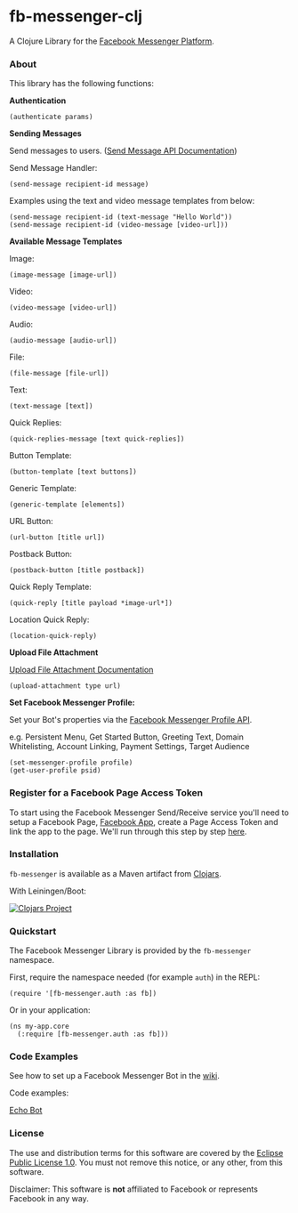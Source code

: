 # fb-messenger-clj

A Clojure Library for the [Facebook Messenger Platform](https://developers.facebook.com/docs/messenger-platform).

### About

This library has the following functions:

**Authentication**

	(authenticate params)

**Sending Messages**

Send messages to users. ([Send Message API Documentation](https://developers.facebook.com/docs/messenger-platform/send-api-reference))

Send Message Handler:

	(send-message recipient-id message)

Examples using the text and video message templates from below:

	(send-message recipient-id (text-message "Hello World"))
	(send-message recipient-id (video-message [video-url]))

**Available Message Templates**

Image:

	(image-message [image-url])

Video:

	(video-message [video-url])

Audio:

	(audio-message [audio-url])

File:

	(file-message [file-url])

Text:

	(text-message [text])

Quick Replies:

	(quick-replies-message [text quick-replies])

Button Template:

	(button-template [text buttons])

Generic Template:

	(generic-template [elements])

URL Button:

	(url-button [title url])

Postback Button:

	(postback-button [title postback])

Quick Reply Template:

	(quick-reply [title payload *image-url*])

Location Quick Reply:

	(location-quick-reply)

**Upload File Attachment**

[Upload File Attachment Documentation](https://developers.facebook.com/docs/messenger-platform/send-api-reference/file-attachment)

	(upload-attachment type url)

**Set Facebook Messenger Profile:**

Set your Bot's properties via the [Facebook Messenger Profile API](https://developers.facebook.com/docs/messenger-platform/messenger-profile).

e.g. Persistent Menu, Get Started Button, Greeting Text, Domain Whitelisting, Account Linking, Payment Settings, Target Audience

	(set-messenger-profile profile)
	(get-user-profile psid)

### Register for a Facebook Page Access Token

To start using the Facebook Messenger Send/Receive service you'll need to setup a Facebook Page, [Facebook App](https://developers.facebook.com/apps/), create a Page Access Token and link the app to the page. We'll run through this step by step [here](https://github.com/prometheus-ai/fb-messenger-clj/wiki/Facebook-Setup/).

### Installation

`fb-messenger` is available as a Maven artifact from [Clojars](http://clojars.org/fb-messenger).

With Leiningen/Boot:

[![Clojars Project](http://clojars.org/fb-messenger/latest-version.svg)](http://clojars.org/fb-messenger)

### Quickstart

The Facebook Messenger Library is provided by the `fb-messenger` namespace.

First, require the namespace needed (for example `auth`) in the REPL:

	(require '[fb-messenger.auth :as fb])

Or in your application:

	(ns my-app.core
	  (:require [fb-messenger.auth :as fb]))

### Code Examples

See how to set up a Facebook Messenger Bot in the [wiki](https://github.com/prometheus-ai/fb-messenger-clj/wiki).

Code examples:

[Echo Bot](https://github.com/prometheus-ai/prometheus-sample)

### License

The use and distribution terms for this software are covered by the [Eclipse Public License 1.0](http://opensource.org/licenses/eclipse-1.0.php). You must not remove this notice, or any other, from this software.

Disclaimer: This software is **not** affiliated to Facebook or represents Facebook in any way.

